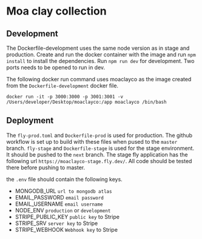 # Moa clay collection


## Development
The Dockerfile-development uses the same node version as in stage and production. Create and run the docker container with the image and run `npm install` to install the dependencies. Run `npm run dev` for development. Two ports needs to be opened to run in dev.

The following docker run command uses moaclayco as the image created from the `Dockerfile-development` docker file. 

`docker run -it -p 3000:3000 -p 3001:3001 -v /Users/developer/Desktop/moaclayco:/app moaclayco /bin/bash`


## Deployment
The `fly-prod.toml` and `Dockerfile-prod` is used for production. The github workflow is set up to build with these files when pused to the `master` branch. `fly-stage` and `Dockerfile-stage` is used for the stage environment. It should be pushed to the `next` branch. The stage fly application has the following url `https://moaclayco-stage.fly.dev/`. All code should be tested there before pushing to master. 

the `.env` file should contain the following keys.

 - MONGODB_URL `url to mongodb atlas`
 - EMAIL_PASSWORD `email password`
 - EMAIL_USERNAME `email username`
 - NODE_ENV `production` or `development`
 - STRIPE_PUBLIC_KEY `public key` to Stripe
 - STRIPE_SRV `server key` to Stripe
 - STRIPE_WEBHOOK `Webhook key` to Stripe
